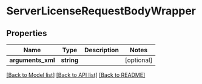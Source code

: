 # ServerLicenseRequestBodyWrapper

## Properties
Name | Type | Description | Notes
------------ | ------------- | ------------- | -------------
**arguments_xml** | **string** |  | [optional] 

[[Back to Model list]](../README.md#documentation-for-models) [[Back to API list]](../README.md#documentation-for-api-endpoints) [[Back to README]](../README.md)


